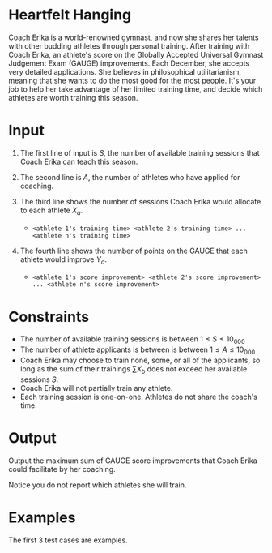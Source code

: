 # Heartfelt Hanging

Coach Erika is a world-renowned gymnast, and now she shares her talents with other budding athletes through personal training. After training with Coach Erika, an athlete's score on the Globally Accepted Universal Gymnast Judgement Exam (GAUGE) improvements. Each December, she accepts very detailed applications. She believes in philosophical utilitarianism, meaning that she wants to do the most good for the most people. It's your job to help her take advantage of her limited training time, and decide which athletes are worth training this season.

# Input

1. The first line of input is $S$, the number of available training sessions that Coach Erika can teach this season.
2. The second line is $A$, the number of athletes who have applied for coaching.
3. The third line shows the number of sessions Coach Erika would allocate to each athlete $X_a$.

   - `<athlete 1's training time> <athlete 2's training time> ... <athlete n's training time>`

4. The fourth line shows the number of points on the GAUGE that each athlete would improve $Y_a$.

   - `<athlete 1's score improvement> <athlete 2's score improvement> ... <athlete n's score improvement>`

# Constraints

- The number of available training sessions is between $1 \leq S \leq 10_000$
- The number of athlete applicants is between is between $1 \leq A \leq 10_000$
- Coach Erika may choose to train none, some, or all of the applicants, so long as the sum of their trainings $\sum X_b$ does not exceed her available sessions $S$.
- Coach Erika will not partially train any athlete.
- Each training session is one-on-one. Athletes do not share the coach's time.

# Output

Output the maximum sum of GAUGE score improvements that Coach Erika could facilitate by her coaching.

Notice you do not report which athletes she will train.

# Examples

The first 3 test cases are examples.
